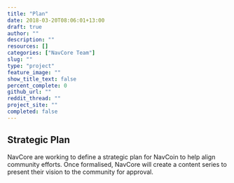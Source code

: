 ```yaml
---
title: "Plan"
date: 2018-03-20T08:06:01+13:00
draft: true
author: ""
description: ""
resources: []
categories: ["NavCore Team"]
slug: ""
type: "project"
feature_image: ""
show_title_text: false
percent_complete: 0
github_url: ""
reddit_thread: ""
project_site: ""
completed: false
---
```


## Strategic Plan

NavCore are working to define a strategic plan for NavCoin to help align community efforts. Once formalised, NavCore will create a content series to present their vision to the community for approval.
